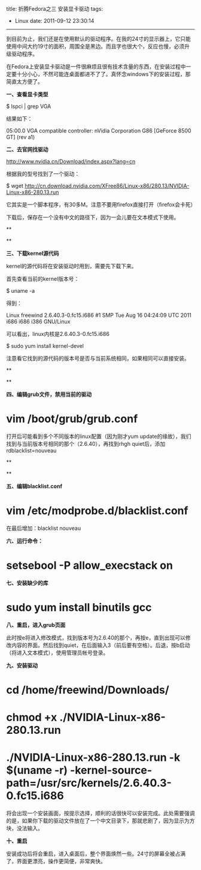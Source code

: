 title: 折腾Fedora之三 安装显卡驱动
tags:
  - Linux
date: 2011-09-12 23:30:14
---

到目前为止，我们还是在使用默认的驱动程序。在我的24寸的显示器上，它只能使用中间大约19寸的面积，周围全是黑边。而且字也很大个，反应也慢，必须升级驱动程序。

在Fedora上安装显卡驱动是一件很麻烦且很有技术含量的东西，在安装过程中一定要十分小心，不然可能连桌面都进不了了。真怀念windows下的安装过程，那简直太方便了。

**一、查看显卡类型**

$ lspci | grep VGA

结果如下：

05:00.0 VGA compatible controller: nVidia Corporation G86 [GeForce 8500 GT] (rev a1)<span id="more-8"></span>

**二、去官网找驱动**

http://www.nvidia.cn/Download/index.aspx?lang=cn

根据我的型号找到了一个驱动：

$ wget http://cn.download.nvidia.com/XFree86/Linux-x86/280.13/NVIDIA-Linux-x86-280.13.run

它其实是一个脚本程序，有30多M。注意不要用firefox直接打开（firefox会卡死）

下载后，保存在一个没有中文的路径下，因为一会儿要在文本模式下使用。

**

**

**三、下载kernel源代码**

kernel的源代码将在安装驱动时用到，需要先下载下来。

首先查看当前的kernel版本号：

$ uname -a

得到：

Linux freewind 2.6.40.3-0.fc15.i686 #1 SMP Tue Aug 16 04:24:09 UTC 2011 i686 i686 i386 GNU/Linux

可以看出，linux内核是2.6.40.3-0.fc15.i686

$ sudo yum install kernel-devel

注意看它找到的源代码的版本号是否与当前系统相同，如果相同可以直接安装。

**

**

**四、编辑grub文件，禁用当前的驱动**

# vim /boot/grub/grub.conf

打开后可能看到多个不同版本的linux配置（因为刚才yum update的缘故），我们找到与当前版本号相同的那个（2.6.40），再找到rhgh quiet后，添加rdblacklist=nouveau

**

**

**五、编辑blacklist.conf**

# vim /etc/modprobe.d/blacklist.conf

在最后增加：blacklist nouveau

**六、运行命令：**

# setsebool -P allow_execstack on

**七、安装缺少的库**

# sudo yum install binutils gcc

**八、重启，进入grub页面**

此时按e将进入修改模式，找到版本号为2.6.40的那个，再按e，直到出现可以修改内容的界面。然后找到quiet，在后面输入3（前后要有空格）。后退，按b启动（将进入文本模式），使用管理员帐号登录。

**九、安装驱动**

# cd /home/freewind/Downloads/

# chmod +x ./NVIDIA-Linux-x86-280.13.run

# ./NVIDIA-Linux-x86-280.13.run -k $(uname -r) -kernel-source-path=/usr/src/kernels/2.6.40.3-0.fc15.i686

将会出现一个安装画面，按提示选择，顺利的话很快可以安装完成。此处需要强调的是，如果你下载的驱动文件放在了一个中文目录下，那就悲剧了，因为显示为方块，没法输入。

**十、重启**

安装成功后将会重启，进入桌面后，整个界面焕然一些。24寸的屏幕全被占满了，界面更漂亮，操作更简便，非常爽快。